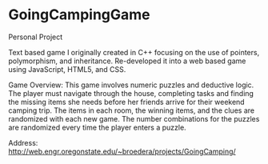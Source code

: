 # GoingCampingGame
Personal Project

Text based game I originally created in C++ focusing on the use of pointers, polymorphism, and inheritance. Re-developed it into a web based game using JavaScript, HTML5, and CSS. 

Game Overview:
This game involves numeric puzzles and deductive logic. The player must navigate through the house, completing tasks and finding the missing items she needs before her friends arrive for their weekend camping trip. The items in each room, the winning items, and the clues are randomized with each new game. The number combinations for the puzzles are randomized every time the player enters a puzzle.

Address: http://web.engr.oregonstate.edu/~broedera/projects/GoingCamping/
